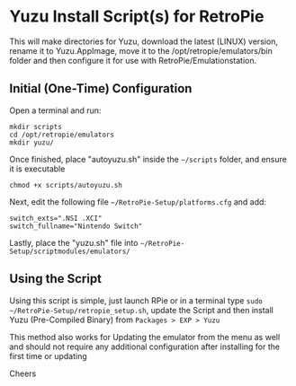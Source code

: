 # Yuzu Install Script(s) for RetroPie

This will make directories for Yuzu, download the latest (LINUX) version, rename it to Yuzu.AppImage, move it to the /opt/retropie/emulators/bin folder and then configure it for use with RetroPie/Emulationstation.

## Initial (One-Time) Configuration
Open a terminal and run:
```
mkdir scripts
cd /opt/retropie/emulators
mkdir yuzu/
```
Once finished, place "autoyuzu.sh" inside the `~/scripts` folder, and ensure it is executable

```
chmod +x scripts/autoyuzu.sh
```

Next, edit the following file `~/RetroPie-Setup/platforms.cfg` and add:

```
switch_exts=".NSI .XCI"
switch_fullname="Nintendo Switch"
```

Lastly, place the "yuzu.sh" file into `~/RetroPie-Setup/scriptmodules/emulators/`

## Using the Script

Using this script is simple, just launch RPie or in a terminal type `sudo ~/RetroPie-Setup/retropie_setup.sh`, update the Script and then install Yuzu (Pre-Compiled Binary) from `Packages > EXP > Yuzu`

This method also works for Updating the emulator from the menu as well and should not require any additional configuration after installing for the first time or updating

Cheers
